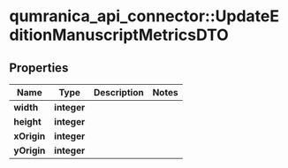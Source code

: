 # qumranica_api_connector::UpdateEditionManuscriptMetricsDTO

## Properties
Name | Type | Description | Notes
------------ | ------------- | ------------- | -------------
**width** | **integer** |  | 
**height** | **integer** |  | 
**xOrigin** | **integer** |  | 
**yOrigin** | **integer** |  | 


